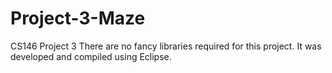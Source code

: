# Project-3-Maze
CS146 Project 3
There are no fancy libraries required for this project. It was developed and compiled using Eclipse.
